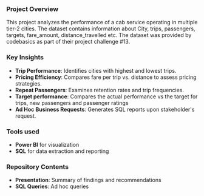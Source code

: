 ###  Project Overview  
This project analyzes the performance of a cab service operating in multiple tier-2 cities. The dataset contains information about City, trips, passengers, targets, fare_amount, distance_travelled etc. The dataset was provided by codebasics as part of their project challenge #13.

###  Key Insights  
- **Trip Performance**: Identifies cities with highest and lowest trips.  
- **Pricing Efficiency**: Compares fare per trip vs. distance to assess pricing strategies.  
- **Repeat Passengers**: Examines retention rates and trip frequencies.  
- **Target performance**: Compares the actual performance vs the target for trips, new passengers and passenger ratings  
- **Ad Hoc Business Requests**: Generates SQL reports upon stakeholder's request.  

###  Tools used  
- **Power BI** for visualization  
- **SQL** for data extraction and reporting  

###  Repository Contents   
- **Presentation**: Summary of findings and recommendations  
- **SQL Queries**: Ad hoc queries
